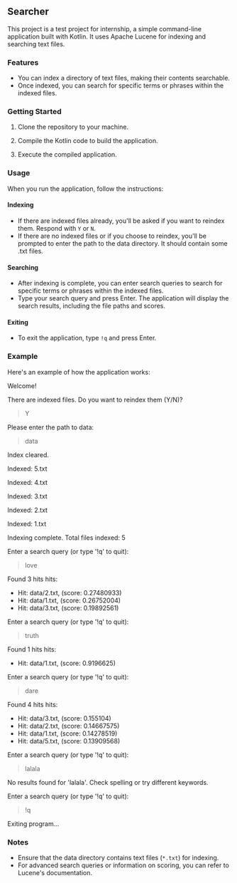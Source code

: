 ## Searcher

This project is a test project for internship, a simple command-line application built with Kotlin. It uses Apache Lucene for indexing and searching text files.

### Features
- You can index a directory of text files, making their contents searchable.
-  Once indexed, you can search for specific terms or phrases within the indexed files.

### Getting Started

1. Clone the repository to your machine.

2. Compile the Kotlin code to build the application.

3. Execute the compiled application.

### Usage
When you run the application, follow the instructions:

#### Indexing
- If there are indexed files already, you'll be asked if you want to reindex them. Respond with `Y` or `N`.
- If there are no indexed files or if you choose to reindex, you'll be prompted to enter the path to the data directory. It should contain some .txt files.

#### Searching
- After indexing is complete, you can enter search queries to search for specific terms or phrases within the indexed files.
- Type your search query and press Enter. The application will display the search results, including the file paths and scores.

#### Exiting
- To exit the application, type `!q` and press Enter.

### Example
Here's an example of how the application works:

Welcome!

There are indexed files. Do you want to reindex them (Y/N)?

> Y

Please enter the path to data:

> data

Index cleared.

Indexed: 5.txt

Indexed: 4.txt

Indexed: 3.txt

Indexed: 2.txt

Indexed: 1.txt

Indexing complete. Total files indexed: 5

Enter a search query (or type '!q' to quit):

> love

Found 3 hits hits:

- Hit: data/2.txt, (score: 0.27480933)
- Hit: data/1.txt, (score: 0.26752004)
- Hit: data/3.txt, (score: 0.19892561)

Enter a search query (or type '!q' to quit):

> truth

Found 1 hits hits:

- Hit: data/1.txt, (score: 0.9196625)

Enter a search query (or type '!q' to quit):

> dare

Found 4 hits hits:

- Hit: data/3.txt, (score: 0.155104)
- Hit: data/2.txt, (score: 0.14667575)
- Hit: data/1.txt, (score: 0.14278519)
- Hit: data/5.txt, (score: 0.13909568)

Enter a search query (or type '!q' to quit):

> lalala

No results found for 'lalala'. Check spelling or try different keywords.

Enter a search query (or type '!q' to quit):

> !q

Exiting program...


### Notes
- Ensure that the data directory contains text files (`*.txt`) for indexing.
- For advanced search queries or information on scoring, you can refer to Lucene's documentation.
